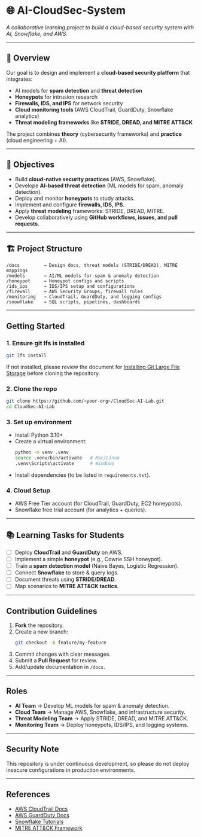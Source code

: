 # 🌐 AI-CloudSec-System
*A collaborative learning project to build a cloud-based security system with AI, Snowflake, and AWS.*

---

## 📖 Overview
Our goal is to design and implement a **cloud-based security platform** that integrates:
- AI models for **spam detection** and **threat detection**
- **Honeypots** for intrusion research
- **Firewalls, IDS, and IPS** for network security
- **Cloud monitoring tools** (AWS CloudTrail, GuardDuty, Snowflake analytics)
- **Threat modeling frameworks** like **STRIDE, DREAD, and MITRE ATT&CK**

The project combines **theory** (cybersecurity frameworks) and **practice** (cloud engineering + AI).

---

## 🎯 Objectives
- Build **cloud-native security practices** (AWS, Snowflake).
- Develope **AI-based threat detection** (ML models for spam, anomaly detection).
- Deploy and monitor **honeypots** to study attacks.
- Implement and configure **firewalls, IDS, IPS**.
- Apply **threat modeling** frameworks: STRIDE, DREAD, MITRE.
- Develop collaboratively using **GitHub workflows, issues, and pull requests**.

---

## 🏗️ Project Structure

```
/docs         → Design docs, threat models (STRIDE/DREAD), MITRE mappings
/models       → AI/ML models for spam & anomaly detection
/honeypot     → Honeypot configs and scripts
/ids_ips      → IDS/IPS setup and configurations
/firewall     → AWS Security Groups, firewall rules
/monitoring   → CloudTrail, GuardDuty, and logging configs
/snowflake    → SQL scripts, pipelines, dashboards
```

---

## Getting Started

### 1. Ensure git lfs is installed
```bash
git lfs install
```
If not installed, please review the document for [Installing Git Large File Storage](https://docs.github.com/en/repositories/working-with-files/managing-large-files/installing-git-large-file-storage) before cloning the repository.

### 2. Clone the repo
```bash
git clone https://github.com/<your-org>/CloudSec-AI-Lab.git
cd CloudSec-AI-Lab
```

### 3. Set up environment
- Install Python 3.10+
- Create a virtual environment:
  ```bash
  python -m venv .venv
  source .venv/bin/activate   # Mac/Linux
  .venv\Scripts\activate      # Windows
  ```
- Install dependencies (to be listed in `requirements.txt`).

### 4. Cloud Setup
- AWS Free Tier account (for CloudTrail, GuardDuty, EC2 honeypots).
- Snowflake free trial account (for analytics + queries).

---

## 📚 Learning Tasks for Students

- [ ] Deploy **CloudTrail** and **GuardDuty** on AWS.
- [ ] Implement a simple **honeypot** (e.g., Cowrie SSH honeypot).
- [ ] Train a **spam detection model** (Naive Bayes, Logistic Regression).
- [ ] Connect **Snowflake** to store & query logs.
- [ ] Document threats using **STRIDE/DREAD**.
- [ ] Map scenarios to **MITRE ATT&CK tactics**.

---

## Contribution Guidelines

1. **Fork** the repository.
2. Create a new branch:
   ```bash
   git checkout -b feature/my-feature
   ```
3. Commit changes with clear messages.
4. Submit a **Pull Request** for review.
5. Add/update documentation in `/docs`.

---

## Roles
- **AI Team** → Develop ML models for spam & anomaly detection.
- **Cloud Team** → Manage AWS, Snowflake, and infrastructure security.
- **Threat Modeling Team** → Apply STRIDE, DREAD, and MITRE ATT&CK.
- **Monitoring Team** → Deploy honeypots, IDS/IPS, and logging systems.

---

## Security Note
This repository is under continuous development, so please do not deploy insecure configurations in production environments.

---

## References
- [AWS CloudTrail Docs](https://docs.aws.amazon.com/awscloudtrail/latest/userguide/cloudtrail-user-guide.html)
- [AWS GuardDuty Docs](https://docs.aws.amazon.com/guardduty/latest/ug/what-is-guardduty.html)
- [Snowflake Tutorials](https://docs.snowflake.com/en/user-guide)
- [MITRE ATT&CK Framework](https://attack.mitre.org/)
